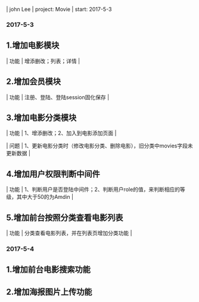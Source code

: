 | john Lee | project: Movie | start: 2017-5-3

### 2017-5-3

## 1.增加电影模块
  | 功能 | 增添删改；列表；详情 |

## 2.增加会员模块
  | 功能 | 注册、登陆、登陆session固化保存 |

## 3.增加电影分类模块
  | 功能 | 1、增添删改；2、加入到电影添加页面 |
  
  | 问题 | 1、更新电影分类时（修改电影分类、删除电影），旧分类中movies字段未更新数据 |

## 4.增加用户权限判断中间件
  | 功能 | 1、判断用户是否登陆中间件；2、判断用户role的值，来判断相应的等级，其中大于50的为Amdin |

## 5.增加前台按照分类查看电影列表
  | 功能 | 分类查看电影列表，并在列表页增加分类功能 |


### 2017-5-4

## 1.增加前台电影搜索功能

## 2.增加海报图片上传功能


